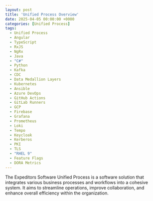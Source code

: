 ```yaml
---
layout: post
title: 'Unified Process Overview'
date: 2025-04-05 00:00:00 +0000
categories: [Unified Process]
tags:
  - Unified Process
  - Angular
  - TypeScript
  - RxJS
  - NgRx
  - Java
  - "C#"
  - Python
  - Kafka
  - CDC
  - Data Medallion Layers
  - Kubernetes
  - Ansible
  - Azure DevOps
  - GitHub Actions
  - GitLab Runners
  - GCP
  - Firebase
  - Grafana
  - Prometheus
  - Loki
  - Tempo
  - Keycloak
  - Kerberos
  - PKI
  - TLS
  - "RHEL 9"
  - Feature Flags
  - DORA Metrics
---
```


The Expeditors Software Unified Process is a software solution that integrates various business processes and workflows into a cohesive system. It aims to streamline operations, improve collaboration, and enhance overall efficiency within the organization.
